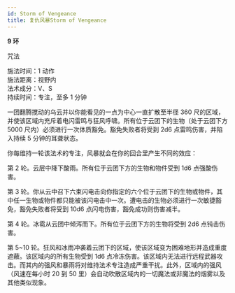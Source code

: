 ```yaml
---
id: Storm of Vengeance
title: 复仇风暴Storm of Vengeance
---
```


**9 环**

咒法

施法时间：1 动作  
施法距离：视野内  
法术成分：V、S  
持续时间：专注，至多 1 分钟

一团翻腾搅动的乌云并以你能看见的一点为中心一直扩散至半径 360 尺的区域，并使该区域内充斥着电闪雷鸣与狂风呼啸。所有位于云团下的生物（处于云团下方 5000 尺内）必须进行一次体质豁免。豁免失败者将受到 2d6 点雷鸣伤害，并陷入持续 5 分钟的耳聋状态。

你每维持一轮该法术的专注，风暴就会在你的回合里产生不同的效应：

第 2 轮。云层中降下酸雨。所有位于云团下方的生物和物件受到 1d6 点强酸伤害。

第 3 轮。你从云中召下六束闪电击向你指定的六个位于云团下的生物或物件，其中任一生物或物件都只能被该闪电击中一次。遭电击的生物必须进行一次敏捷豁免，豁免失败者将受到 10d6 点闪电伤害，豁免成功则伤害减半。

第 4 轮。冰雹从云团中倾泻而下。所有位于云团下方的生物将受到 2d6 点钝击伤害。

第 5~10 轮。狂风和冰雨冲袭着云团下的区域，使该区域变为困难地形并造成重度遮蔽。该区域内的所有生物受到 1d6
点冷冻伤害。该区域内无法进行远程武器攻击。而其内的强风和暴雨将对维持法术专注造成严重干扰。此外，区域内的强风
（风速在每小时 20 到 50 里）会自动吹散区域内的一切魔法或非魔法的烟雾以及其他类似现象。
